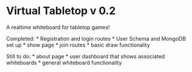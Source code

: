 # Virtual Tabletop v 0.2

A realtime whiteboard for tabletop games!

Completed: 
    * Registration and login routes
    * User Schema and MongoDB set up
    * show page
    * join routes
    * basic draw functionality

Still to do:
    * about page
    * user dashboard that shows associated whiteboards
    * general whiteboard functionality